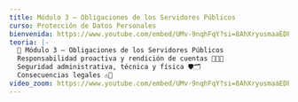 ```yaml
---
title: Módulo 3 – Obligaciones de los Servidores Públicos
curso: Protección de Datos Personales
bienvenida: https://www.youtube.com/embed/UMv-9nqhFqY?si=8AhXryusmaaEDPd-
teoria: |-
  📌 Módulo 3 – Obligaciones de los Servidores Públicos
  Responsabilidad proactiva y rendición de cuentas 🧑‍💼💼
  Seguridad administrativa, técnica y física 🛡️🗂️
  Consecuencias legales ⚠️🔎
video_zoom: https://www.youtube.com/embed/UMv-9nqhFqY?si=8AhXryusmaaEDPd-
---
```

